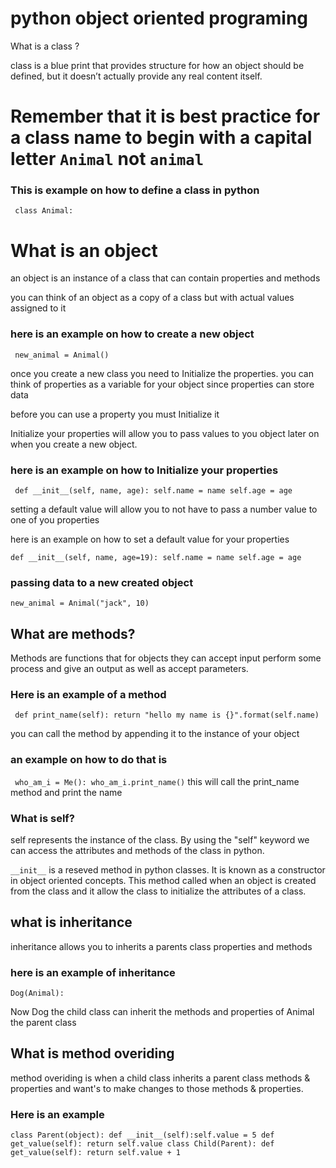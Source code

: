 # python object oriented programing 

What is a class ?

 class is a blue print that provides structure for how an object should be defined, but it doesn’t actually provide any real content itself. 

 # Remember that it is best practice for a class name to begin with a capital letter ```Animal``` not ```animal```

 ### This is example on how to define a class in python

 ``` class Animal:```

 # What is an object 

 an object is an instance of a class that can contain 
 properties and methods

you can think of an object as a copy of a class but with actual values assigned to it 

### here is an example on  how to create a new object

``` new_animal = Animal()```

once you create a new class you need to Initialize the properties. you can think of properties as a variable for your object since properties can store data 

before you can use a property you must Initialize it 

Initialize your properties will allow you to pass values to you object later on when you create a new object. 

### here is an example on  how to Initialize your properties 

``` def __init__(self, name, age): self.name = name self.age = age```

setting a default value will allow you to not have to pass a number value to one of you properties

 here is an example on  how to  set a default value
for your properties

```def __init__(self, name, age=19): self.name = name self.age = age```

### passing data to a new created object 

```new_animal = Animal("jack", 10)```




 ## What are methods? 

 Methods are functions that for objects they can accept input perform some process and give an output as well as accept parameters.

 ### Here is an example of a method

 ``` def print_name(self): return "hello my name is {}".format(self.name)```

you can call the method by appending it to the instance of your object

### an example on how to do that is 

``` who_am_i = Me(): who_am_i.print_name()```
this will call the print_name method and print the name

### What is self?

self represents the instance of the class. By using the "self" keyword we can access the attributes and methods of the class in python.

```__init__``` is a reseved method in python classes. It is known as a constructor in object oriented concepts. This method called when an object is created from the class and it allow the class to initialize the attributes of a class.


## what is inheritance

inheritance allows you to inherits a parents class properties and methods

### here is an example of inheritance

```Dog(Animal):```

Now Dog the child class can inherit the methods and properties of Animal the parent class


## What is method overiding 

method overiding is when a child class inherits a parent class  methods  & properties and want's to make changes to those methods  & properties.

### Here is an example 

```class Parent(object): def __init__(self):self.value = 5 def get_value(self): return self.value class Child(Parent): def get_value(self): return self.value + 1```
















